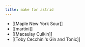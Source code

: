 ```yaml
---
title: make for astrid
---
```


- [[Maple New York Sour]]
- [[martini]]
- [[Macaulay Culkin]]
- [[Toby Cecchini's Gin and Tonic]]
